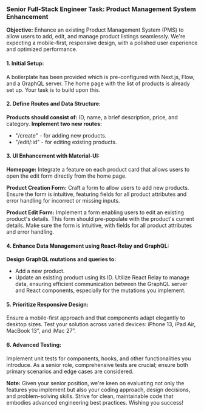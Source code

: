 ### Senior Full-Stack Engineer Task: Product Management System Enhancement
**Objective:** Enhance an existing Product Management System (PMS) to allow users to add, edit, and manage product listings seamlessly. We're expecting a mobile-first, responsive design, with a polished user experience and optimized performance.

#### 1. Initial Setup:
A boilerplate has been provided which is pre-configured with Next.js, Flow, and a GraphQL server. The home page with the list of products is already set up. Your task is to build upon this.

#### 2. Define Routes and Data Structure:
**Products should consist of:** ID, name, a brief description, price, and category.
**Implement two new routes:**
- "/create" - for adding new products.
- "/edit/:id" - for editing existing products.

#### 3. UI Enhancement with Material-UI:
**Homepage:**
Integrate a feature on each product card that allows users to open the edit form directly from the home page.

**Product Creation Form:**
Craft a form to allow users to add new products.
Ensure the form is intuitive, featuring fields for all product attributes and error handling for incorrect or missing inputs.

**Product Edit Form:**
Implement a form enabling users to edit an existing product's details. This form should pre-populate with the product's current details.
Make sure the form is intuitive, with fields for all product attributes and error handling.

#### 4. Enhance Data Management using React-Relay and GraphQL:
**Design GraphQL mutations and queries to:**
- Add a new product.
- Update an existing product using its ID.
Utilize React Relay to manage data, ensuring efficient communication between the GraphQL server and React components, especially for the mutations you implement.

#### 5. Prioritize Responsive Design:
Ensure a mobile-first approach and that components adapt elegantly to desktop sizes. Test your solution across varied devices: iPhone 13, iPad Air, MacBook 13”, and iMac 27”.

#### 6. Advanced Testing:
Implement unit tests for components, hooks, and other functionalities you introduce.
As a senior role, comprehensive tests are crucial; ensure both primary scenarios and edge cases are considered.

**Note:** Given your senior position, we're keen on evaluating not only the features you implement but also your coding approach, design decisions, and problem-solving skills. Strive for clean, maintainable code that embodies advanced engineering best practices.
Wishing you success!
